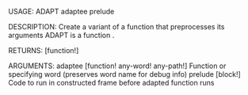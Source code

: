 USAGE:
     ADAPT adaptee prelude 

DESCRIPTION:
     Create a variant of a function that preprocesses its arguments
     ADAPT is a function .

RETURNS: [function!]

ARGUMENTS:
    adaptee [function! any-word! any-path!]
        Function or specifying word (preserves word name for debug info)
    prelude [block!]
        Code to run in constructed frame before adapted function runs
